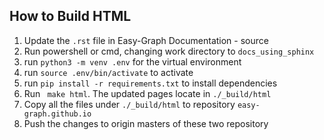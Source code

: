 ## How to Build HTML

1. Update the `.rst` file in Easy-Graph Documentation - source
2. Run powershell or cmd, changing work directory to `docs_using_sphinx`
3. run `python3 -m venv .env` for the virtual environment
4. run `source .env/bin/activate` to activate
5. run `pip install -r requirements.txt` to install dependencies
6. Run ` make html`. The updated pages locate in `./_build/html`
7. Copy all the files under `./_build/html` to repository `easy-graph.github.io`
8. Push the changes to origin masters of these two repository
